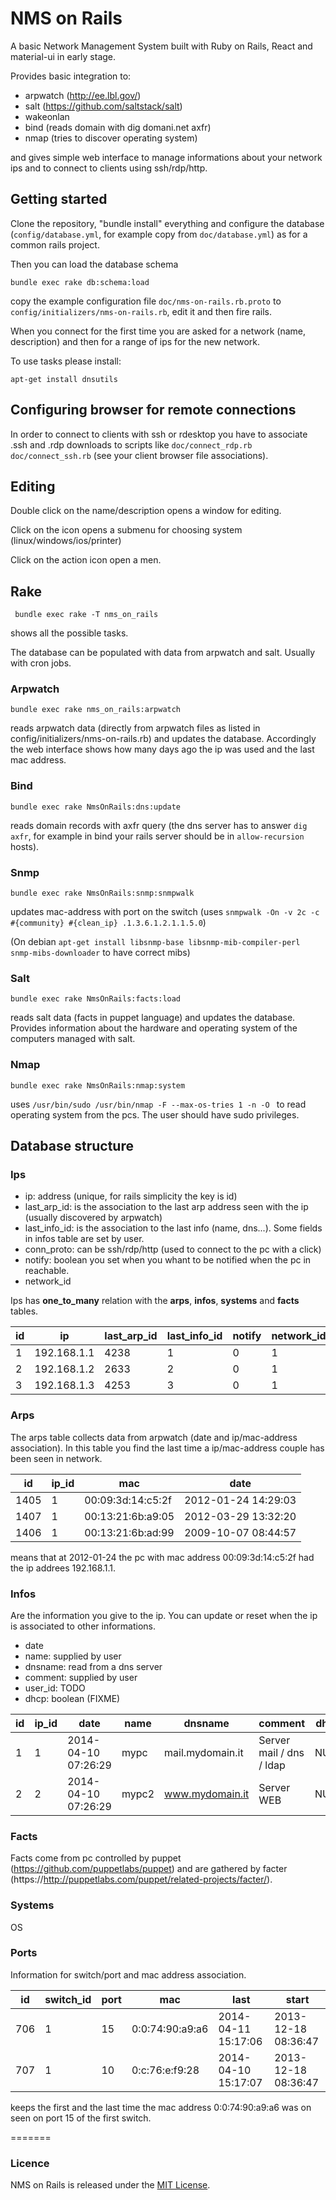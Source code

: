 NMS on Rails
=================

A basic Network Management System built with
Ruby on Rails, React and material-ui
in early stage.

Provides basic integration to:

* arpwatch (http://ee.lbl.gov/)
* salt (https://github.com/saltstack/salt)
* wakeonlan
* bind (reads domain with dig domani.net axfr) 
* nmap (tries to discover operating system)

and gives simple web interface to manage informations
about your network ips and to connect to clients using
ssh/rdp/http.

## Getting started

Clone the repository, "bundle install" everything and
configure the database (`config/database.yml`, for example
copy from `doc/database.yml`) as for a common rails project.

Then you can load the database schema

```console
bundle exec rake db:schema:load
```

copy the example configuration file 
`doc/nms-on-rails.rb.proto` to 
`config/initializers/nms-on-rails.rb`, 
edit it and then fire rails.

When you connect for the first time you are asked 
for a network (name, description) and then for a range
of ips for the new network.

To use tasks please install:

```console
apt-get install dnsutils 
```

## Configuring browser for remote connections

In order to connect to clients with ssh or rdesktop
you have to associate .ssh and .rdp downloads to
scripts like `doc/connect_rdp.rb` `doc/connect_ssh.rb`
(see your client browser file associations).

## Editing

Double click on the name/description opens a window 
for editing.

Click on the icon opens a submenu for choosing 
system (linux/windows/ios/printer)

Click on the action icon open a men.

## Rake

```console
 bundle exec rake -T nms_on_rails
```
shows all the possible tasks.

The database can be populated with data from arpwatch and
salt. Usually with cron jobs.

### Arpwatch

```console
bundle exec rake nms_on_rails:arpwatch
```

reads arpwatch data (directly from arpwatch files as listed in config/initializers/nms-on-rails.rb) 
and updates the database. 
Accordingly the web interface shows how many days ago the ip was used and the last mac address.

### Bind

``` 
bundle exec rake NmsOnRails:dns:update
```

reads domain records with axfr query (the dns server has to answer
`dig axfr`, for example in bind your rails server should be in 
`allow-recursion` hosts).

### Snmp

```
bundle exec rake NmsOnRails:snmp:snmpwalk
```
updates mac-address with port on the switch (uses `snmpwalk -On -v 2c -c #{community} #{clean_ip} .1.3.6.1.2.1.1.5.0`)

(On debian `apt-get install libsnmp-base libsnmp-mib-compiler-perl snmp-mibs-downloader` to have correct mibs)

### Salt

```
bundle exec rake NmsOnRails:facts:load
```

reads salt data (facts in puppet language) and updates the database.
Provides information about the hardware and operating
system of the computers managed with salt.

### Nmap

```
bundle exec rake NmsOnRails:nmap:system
```

uses `/usr/bin/sudo /usr/bin/nmap -F --max-os-tries 1 -n -O ` to read operating system from the pcs. 
The user should have sudo privileges. 

## Database structure

### Ips

* ip: address (unique, for rails simplicity the key is id)
* last_arp_id:  is the association to the last arp address seen with the ip (usually discovered by arpwatch)
* last_info_id: is the association to the last info (name, dns...). Some fields in infos table are set by user.
* conn_proto: can be ssh/rdp/http (used to connect to the pc with a click)
* notify: boolean you set when you whant to be notified when the pc in reachable.
* network_id

Ips has **one_to_many** relation with the **arps**, **infos**, **systems** and **facts** tables.

| id | ip             | last_arp_id | last_info_id |  notify | network_id | last_system_id |
|----|----------------|-------------|--------------|--------|-------------|----------------|
|  1 | 192.168.1.1  |        4238 |            1 |      0 |          1  |             40 |
|  2 | 192.168.1.2  |        2633 |            2 |      0 |          1  |             41 |
|  3 | 192.168.1.3  |        4253 |            3 |      0 |          1  |             83 |

### Arps

The arps table collects data from arpwatch (date and ip/mac-address association). In this table you find the
last time a ip/mac-address couple has been seen in network.

| id   | ip_id | mac               | date                |
|------|-------|-------------------|---------------------|
| 1405 |     1 | 00:09:3d:14:c5:2f | 2012-01-24 14:29:03 |
| 1407 |     1 | 00:13:21:6b:a9:05 | 2012-03-29 13:32:20 |
| 1406 |     1 | 00:13:21:6b:ad:99 | 2009-10-07 08:44:57 |

means that at 2012-01-24 the pc with mac address 00:09:3d:14:c5:2f  had the ip addrees 192.168.1.1.

### Infos

Are the information you give to the ip. You can update or reset when the ip is associated to other informations.
* date
* name: supplied by user
* dnsname: read from a dns server
* comment: supplied by user
* user_id: TODO
* dhcp: boolean (FIXME)

| id | ip_id | date                | name         | dnsname              | comment                  | dhcp |
|----|-------|---------------------|--------------|----------------------|--------------------------|------|
|  1 |     1 | 2014-04-10 07:26:29 | mypc         | mail.mydomain.it     | Server mail / dns / ldap | NULL |
|  2 |     2 | 2014-04-10 07:26:29 | mypc2        | www.mydomain.it      | Server WEB               | NULL |


### Facts

Facts come from pc controlled by puppet (https://github.com/puppetlabs/puppet) and are 
gathered by facter (https://http://puppetlabs.com/puppet/related-projects/facter/).

### Systems

OS 

### Ports

Information for switch/port and mac address association. 

| id  | switch_id | port | mac               | last                | start               |
|-----|-----------|------|-------------------|---------------------|---------------------|
| 706 |         1 |   15 | 0:0:74:90:a9:a6   | 2014-04-11 15:17:06 | 2013-12-18 08:36:47 |
| 707 |         1 |   10 | 0:c:76:e:f9:28    | 2014-04-10 15:17:07 | 2013-12-18 08:36:47 |

keeps the first and the last time the mac address 0:0:74:90:a9:a6 was on seen on port 15 
of the first switch.


=======

### Licence

NMS on Rails is released under the [MIT License](http://www.opensource.org/licenses/MIT).


